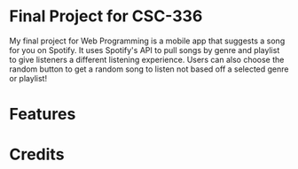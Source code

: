 # Final Project for CSC-336
My final project for Web Programming is a mobile app that suggests a song for you on Spotify. It uses Spotify's API to pull songs by genre and playlist
to give listeners a different listening experience. Users can also choose the random button to get a random song to listen not based off a selected genre or playlist!

# Features

# Credits
